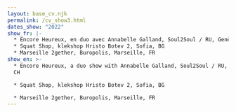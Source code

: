 ```yaml
---
layout: base_cv.njk
permalink: /cv_show3.html
dates_show: "2022"
show_fr: |-
  * Encore Heureux, en duo avec Annabelle Galland, Soul2Soul / RU, Genève, CH
  * Squat Shop, klekshop Hristo Botev 2, Sofia, BG
  * Marseille 2gether, Buropolis, Marseille, FR
show_en: >-
  * Encore Heureux, a duo show with Annabelle Galland, Soul2Soul / RU, Geneva,
  CH

  * Squat Shop, klekshop Hristo Botev 2, Sofia, BG

  * Marseille 2gether, Buropolis, Marseille, FR
---
```

